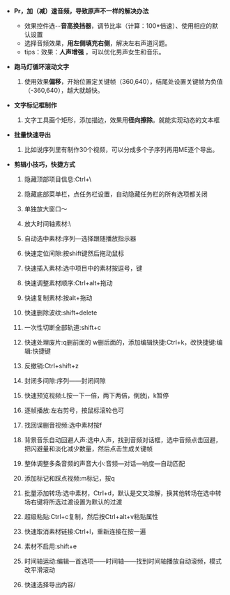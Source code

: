 - **Pr，加（减）速音频，导致原声不一样的解决办法**
  - 效果控件选--**音高换挡器**，调节比率（计算：100*倍速）、使用相应的默认设置
  - 选择音频效果，**用左侧填充右侧**，解决左右声道问题。
  - tips：效果：**人声增强** ，可以优化男声女生和音乐。
- **跑马灯循环滚动文字**
  1. 使用效果**偏移**，开始位置定关键帧（360,640），结尾处设置关键帧为负值（-360,640），越大就越快。
- **文字标记框制作**
  1. 文字工具画个矩形，添加描边，效果用**径向擦除**。就能实现动态的文本框
- **批量快速导出**
  1. 比如说序列里有制作30个视频，可以分成多个子序列再用ME逐个导出。

- **剪辑小技巧，快捷方式**
  1. 隐藏顶部项目信息:Ctrl+\

  2. 隐藏底部菜单栏，点任务栏设置，自动隐藏任务栏的所有选项都关闭

  3. 单独放大窗口～

  4. 放大时间轴素材:\

  5. 自动选中素材:序列—选择跟随播放指示器

  6. 快速定位间隙:按shift键然后拖动鼠标

  7. 快速插入素材:选中项目中的素材按逗号，键

  8. 快速调整素材顺序:Ctrl+alt+拖动

  9. 快速复制素材:按alt+拖动

  10. 快速删除波纹:shift+delete

  11. 一次性切断全部轨道:shift+c

  12. 快速处理废片:q删前面的 w删后面的，添加编辑快捷:Ctrl+k，改快捷键:编辑:快捷键

  13. 反撤销:Ctrl+shift+z

  14. 封闭多间隙:序列——封闭间隙

  15. 快速预览视频:L按一下一倍，两下两倍，倒放j，k暂停

  16. 逐帧播放:左右剪号，按鼠标滚轮也可

  17. 找回误删音视频:选中素材按f

  18. 背景音乐自动回避人声:选中人声，找到音频对话框，选中音频点击回避，把闪避量和淡化减少数量，然后点击生成关键帧

  19. 整体调整多条音频的声音大小:音频—对话—响度—自动匹配

  20. 添加标记和踩点视频:m标记，按q

  21. 批量添加转场:选中素材，Ctrl+d，默认是交叉溶解，换其他转场在选中转场右键将所选过渡设置为默认的过渡

  22. 超级粘贴:Ctrl+c复制，然后按Ctrl+alt+v粘贴属性

  23. 快速取消素材链接:Ctrl+l，重新连接在按一遍

  24. 素材不启用:shift+e

  25. 时间轴运动:编辑—首选项——时间轴——找到时间轴播放自动滚频，模式改平滑滚动

  26. 快速选择导出内容/
